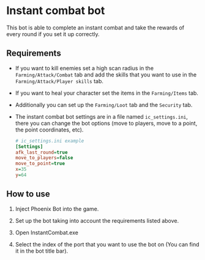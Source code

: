 # Instant combat bot

This bot is able to complete an instant combat and take the rewards of every round if you set it up correctly.

## Requirements

* If you want to kill enemies set a high scan radius in the `Farming/Attack/Combat` tab and add the skills that you want to use in the `Farming/Attack/Player skills` tab.

* If you want to heal your character set the items in the `Farming/Items` tab.

* Additionally you can set up the `Farming/Loot` tab and the `Security` tab.

* The instant combat bot settings are in a file named `ic_settings.ini`, there you can change the bot options (move to players, move to a point, the point coordinates, etc).
  
  ```ini
  # ic_settings.ini example
  [Settings]
  afk_last_round=true
  move_to_players=false
  move_to_point=true
  x=35
  y=64
  ```

## How to use

1. Inject Phoenix Bot into the game.

2. Set up the bot taking into account the requirements listed above.

3. Open InstantCombat.exe

4. Select the index of the port that you want to use the bot on (You can find it in the bot title bar).
